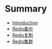 # Summary

* [Introduction](README.md)
* [Redis备份](Redis备份.md)
* [Redis复制](Redis复制.md)
* [Redis集群](Redis集群.md)
